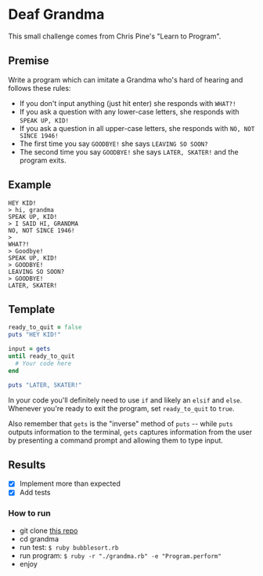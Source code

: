 # Deaf Grandma

This small challenge comes from Chris Pine's "Learn to Program".

## Premise

Write a program which can imitate a Grandma who's hard of hearing and follows
these rules:

* If you don't input anything (just hit enter) she responds with `WHAT?!`
* If you ask a question with any lower-case letters, she responds with
`SPEAK UP, KID!`
* If you ask a question in all upper-case letters, she responds with
`NO, NOT SINCE 1946!`
* The first time you say `GOODBYE!` she says `LEAVING SO SOON?`
* The second time you say `GOODBYE!` she says `LATER, SKATER!` and the program
exits.

## Example

```
HEY KID!
> hi, grandma
SPEAK UP, KID!
> I SAID HI, GRANDMA
NO, NOT SINCE 1946!
>
WHAT?!
> Goodbye!
SPEAK UP, KID!
> GOODBYE!
LEAVING SO SOON?
> GOODBYE!
LATER, SKATER!
```

## Template

```ruby
ready_to_quit = false
puts "HEY KID!"

input = gets
until ready_to_quit
  # Your code here
end

puts "LATER, SKATER!"
```

In your code you'll definitely need to use `if` and likely an `elsif` and `else`.
Whenever you're ready to exit the program, set `ready_to_quit` to `true`.

Also remember that `gets` is the "inverse" method of `puts` -- while `puts` outputs information to the terminal, `gets` captures information from the user by presenting a command prompt and allowing them to type input.

## Results

- [X] Implement more than expected
- [x] Add tests

### How to run

- git clone [this repo](./)
- cd grandma
- run test:    `$ ruby bubblesort.rb`
- run program: `$ ruby -r "./grandma.rb" -e "Program.perform"`
- enjoy
